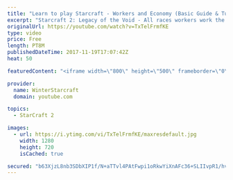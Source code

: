 ```yaml
---
title: "Learn to play Starcraft - Workers and Economy (Basic Guide & Tutorial)"
excerpt: "Starcraft 2: Legacy of the Void - All races workers work the same (mule notwithstanding!)  Wiki on mining: http://wiki.teamliquid.net/starcraft2/Mining_Minerals"
originalUrl: https://youtube.com/watch?v=TxTelFrmfKE
type: video
price: Free
length: PT8M
publishedDateTime: 2017-11-19T17:07:42Z
heat: 50

featuredContent: "<iframe width=\"800\" height=\"500\" frameborder=\"0\" src=\"https://www.youtube.com/embed/TxTelFrmfKE\" allow=\"accelerometer; autoplay; encrypted-media; gyroscope; picture-in-picture\" allowfullscreen></iframe>"

provider:
  name: WinterStarcraft
  domain: youtube.com

topics:
  - StarCraft 2

images:
  - url: https://i.ytimg.com/vi/TxTelFrmfKE/maxresdefault.jpg
    width: 1280
    height: 720
    isCached: true

secured: "b63XjzL8nb3SDbXIP1f/N+aTTvl4PAtFwpi1oRkwYiXnAFc36+SLIIvpR1/hv52PfxHjAphogOf2g1l78/Shiy4Z5xCpXCF4kykXjBfT0+a2lg13XrSdUwYjO5M0Y7DGhTDySbiMil4V+blIYlHnlH2xBo7HgRt+bif6qzzvTd1YL/eO2pcK/sYwlT/l1UaLyn3AzC86pgd29PsWEILFTve8eAppV32NcxHisEKLxMeRkoQNqVoDlk3KGYwKoaNr31WpaHnZhr/rgCGVvBrdzKgmOzgX+Hpsh2uHnkI24buGF32OE4+DjeWyvuTp32wg/yFJR2DsU4wq8XpXb2X93udNSCw/lkuOV/w+7EB923rUhaG8J17+nCGen0DL93ut+4nyHhD2/BgTPvD7RSKwJVZSqo+BVVxLiYsZ84SZ9es=;l+V8U3174QX7OMMDGVvHqA=="
---
```


